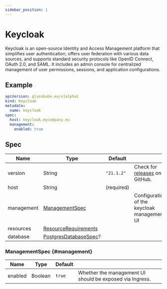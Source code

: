 ```yaml
---
sidebar_position: 1
---
```


# Keycloak

Keycloak is an open-source Identity and Access Management platform that simplifies user authentication, offers user federation with various data sources,
and supports standard security protocols like OpenID Connect, OAuth 2.0, and SAML.
It includes an admin console for centralized management of user permissions, sessions, and application configurations.

## Example

```yaml title=glitchtip.yaml
apiVersion: glasskube.eu/v1alpha1
kind: Keycloak
metadata:
  name: keycloak
spec:
  host: keycloak.mycompany.eu
  management:
    enabled: true
```

## Spec

| Name       | Type                                                                                                   | Default    |                                                                                | 
|------------|--------------------------------------------------------------------------------------------------------|------------|--------------------------------------------------------------------------------|
| version    | String                                                                                                 | `"21.1.2"` | Check for [releases](https://github.com/keycloak/keycloak/releases) on GitHub. |
| host       | String                                                                                                 | (required) |                                                                                |
| management | [ManagementSpec](#management)                                                                          |            | Configuration of the keycloak management UI                                    |
| resources  | [ResourceRequirements](https://kubernetes.io/docs/concepts/configuration/manage-resources-containers/) |            |                                                                                |
| database   | [PostgresDatabaseSpec](./../common/postgres)?                                                          |            |                                                                                |

### ManagementSpec {#management}

| Name    | Type    | Default |                                                          |
|---------|---------|---------|----------------------------------------------------------|
| enabled | Boolean | `true`  | Whether the management UI should be exposed via Ingress. |

